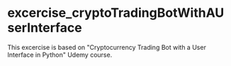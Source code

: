 # excercise_cryptoTradingBotWithAUserInterface
This excercise is based on "Cryptocurrency Trading Bot with a User Interface in Python" Udemy course.
